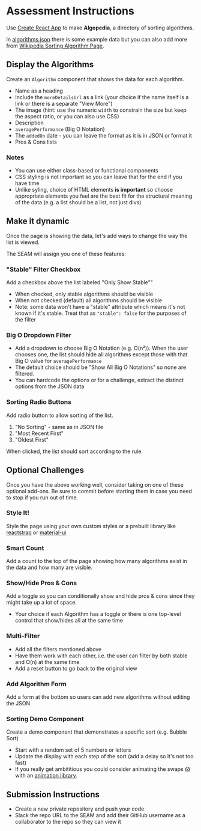 # Assessment Instructions

Use [Create React App](https://github.com/facebook/create-react-app) to make **Algopedia**, a directory of sorting algorithms.

In [algorithms.json](./src/algorithms.json) there is some example data but you can also add more from [Wikipedia Sorting Algorithm Page](https://en.wikipedia.org/wiki/Sorting_algorithm).

## Display the Algorithms

Create an `Algorithm` component that shows the data for each algorithm.

- Name as a heading
- Include the `moreDetailsUrl` as a link (your choice if the name itself is a link or there is a separate "View More")
- The image (hint: use the numeric `width` to constrain the size but keep the aspect ratio, or you can also use CSS)
- Description
- `averagePerformance` (Big O Notation)
- The `addedOn` date - you can leave the format as it is in JSON or format it
- Pros & Cons lists

### Notes

- You can use either class-based or functional components
- CSS styling is not important so you can leave that for the end if you have time
- Unlike syling, choice of HTML elements **is important** so choose appropriate elements you feel are the best fit for the structural meaning of the data (e.g. a list should be a list, not just divs)

## Make it dynamic

Once the page is showing the data, let's add ways to change the way the list is viewed.

The SEAM will assign you one of these features:

### "Stable" Filter Checkbox

Add a checkbox above the list labeled "Only Show Stable""
- When checked, only stable algorithms should be visible
- When not checked (default) all algorithms should be visible
- Note: some data won't have a "stable" attribute which means it's not known if it's stable. Treat that as `"stable": false` for the purposes of the filter

### Big O Dropdown Filter

- Add a dropdown to choose Big O Notation (e.g. O(n²)). When the user chooses one, the list should hide all algorithms except those with that Big O value for `averagePerformance`
- The default choice should be "Show All Big O Notations" so none are filtered.
- You can hardcode the options or for a challenge, extract the distinct options from the JSON data

### Sorting Radio Buttons

Add radio button to allow sorting of the list.

1.  "No Sorting" - same as in JSON file
1.  "Most Recent First"
1.  "Oldest First"

When clicked, the list should sort according to the rule.

## Optional Challenges

Once you have the above working well, consider taking on one of these optional add-ons. Be sure to commit before starting them in case you need to stop if you run out of time.

### Style It!

Style the page using your own custom styles or a prebuilt library like [reactstrap](https://reactstrap.github.io/components/alerts/) or [material-ui](https://material-ui.com/)

### Smart Count

Add a count to the top of the page showing how many algorithms exist in the data and how many are visible.

### Show/Hide Pros & Cons

Add a toggle so you can conditionally show and hide pros & cons since they might take up a lot of space.
- Your choice if each Algorithm has a toggle or there is one top-level control that show/hides all at the same time

### Multi-Filter

- Add all the filters mentioned above
- Have them work with each other, i.e. the user can filter by both stable and O(n) at the same time
- Add a reset button to go back to the original view

### Add Algorithm Form

Add a form at the bottom so users can add new algorithms without editing the JSON

### Sorting Demo Component

Create a demo component that demonstrates a specific sort (e.g. Bubble Sort)

- Start with a random set of 5 numbers or letters
- Update the display with each step of the sort (add a delay so it's not too fast)
- If you really get ambititious you could consider animating the swaps 😱with an [animation library](https://www.freshtilledsoil.com/whats-the-most-developer-friendly-react-animation-library/).

## Submission Instructions

- Create a new private repository and push your code
- Slack the repo URL to the SEAM and add their GitHub username as a collaborator to the repo so they can view it
